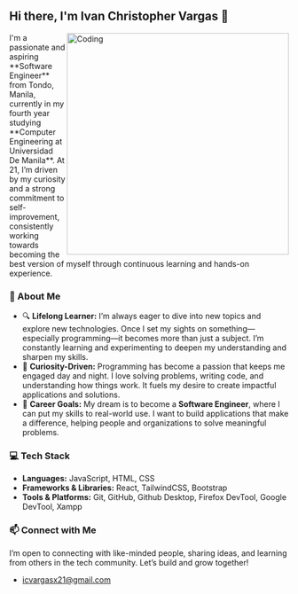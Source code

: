 ## Hi there, I'm Ivan Christopher Vargas 👋
<img align="right" alt="Coding" width="400" src="[https://ph.pinterest.com/pin/126734177012516560/](https://i.pinimg.com/originals/90/70/32/9070324cdfc07c68d60eed0c39e77573.gif">
I'm a passionate and aspiring **Software Engineer** from Tondo, Manila, currently in my fourth year studying **Computer Engineering at Universidad De Manila**. At 21, I’m driven by my curiosity and a strong commitment to self-improvement, consistently working towards becoming the best version of myself through continuous learning and hands-on experience.

### 🌱 About Me

- 🔍 **Lifelong Learner:** I’m always eager to dive into new topics and explore new technologies. Once I set my sights on something—especially programming—it becomes more than just a subject. I’m constantly learning and experimenting to deepen my understanding and sharpen my skills.
- 🌌 **Curiosity-Driven:** Programming has become a passion that keeps me engaged day and night. I love solving problems, writing code, and understanding how things work. It fuels my desire to create impactful applications and solutions.
- 🎯 **Career Goals:** My dream is to become a **Software Engineer**, where I can put my skills to real-world use. I want to build applications that make a difference, helping people and organizations to solve meaningful problems.

### 💻 Tech Stack

- **Languages:** JavaScript, HTML, CSS
- **Frameworks & Libraries:** React, TailwindCSS, Bootstrap
- **Tools & Platforms:** Git, GitHub, Github Desktop, Firefox DevTool, Google DevTool, Xampp

### 📫 Connect with Me

I’m open to connecting with like-minded people, sharing ideas, and learning from others in the tech community. Let’s build and grow together!
- icvargasx21@gmail.com
